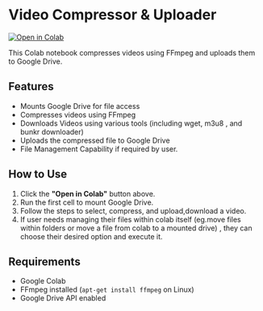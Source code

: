 # Video Compressor & Uploader

[![Open in Colab](https://colab.research.google.com/assets/colab-badge.svg)](https://colab.research.google.com/github/james-ngaihte/video-compressor/blob/main/Refined_Compress_and_Download_Videos.ipynb)

This Colab notebook compresses videos using FFmpeg and uploads them to Google Drive.

## Features
- Mounts Google Drive for file access  
- Compresses videos using FFmpeg  
- Downloads Videos using various tools (including wget, m3u8 , and bunkr downloader)
- Uploads the compressed file to Google Drive
- File Management Capability if required by user.

## How to Use
1. Click the **"Open in Colab"** button above.  
2. Run the first cell to mount Google Drive.  
3. Follow the steps to select, compress, and upload,download a video.
4. If user needs managing their files within colab itself (eg.move files within folders or move a file from colab to a mounted drive) , they can choose their desired option and execute it.  

## Requirements
- Google Colab  
- FFmpeg installed (`apt-get install ffmpeg` on Linux)  
- Google Drive API enabled  
